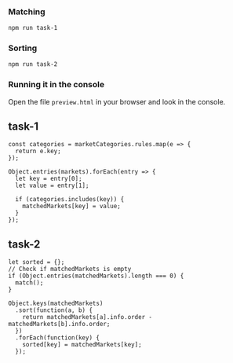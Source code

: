 ### Matching

```bash
npm run task-1
```

### Sorting

```bash
npm run task-2
```

### Running it in the console

Open the file  `preview.html` in your browser and look in the console.

## task-1

```node
const categories = marketCategories.rules.map(e => {
  return e.key;
});

Object.entries(markets).forEach(entry => {
  let key = entry[0];
  let value = entry[1];

  if (categories.includes(key)) {
    matchedMarkets[key] = value;
  }
});

```
## task-2

```node
let sorted = {};
// Check if matchedMarkets is empty
if (Object.entries(matchedMarkets).length === 0) {
  match();
}

Object.keys(matchedMarkets)
  .sort(function(a, b) {
    return matchedMarkets[a].info.order - matchedMarkets[b].info.order;
  })
  .forEach(function(key) {
    sorted[key] = matchedMarkets[key];
  });

```
